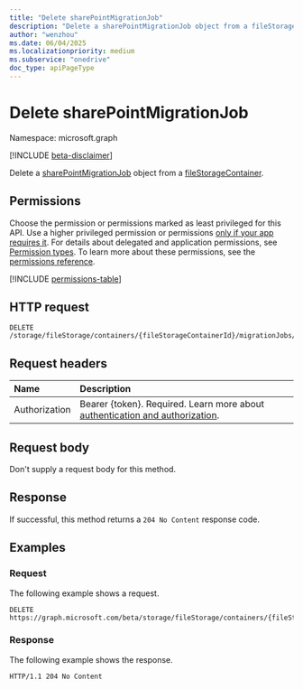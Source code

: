 ```yaml
---
title: "Delete sharePointMigrationJob"
description: "Delete a sharePointMigrationJob object from a fileStorageContainer."
author: "wenzhou"
ms.date: 06/04/2025
ms.localizationpriority: medium
ms.subservice: "onedrive"
doc_type: apiPageType
---
```


# Delete sharePointMigrationJob

Namespace: microsoft.graph

[!INCLUDE [beta-disclaimer](../../includes/beta-disclaimer.md)]

Delete a [sharePointMigrationJob](../resources/sharepointmigrationjob.md) object from a [fileStorageContainer](../resources/filestoragecontainer.md).

## Permissions

Choose the permission or permissions marked as least privileged for this API. Use a higher privileged permission or permissions [only if your app requires it](/graph/permissions-overview#best-practices-for-using-microsoft-graph-permissions). For details about delegated and application permissions, see [Permission types](/graph/permissions-overview#permission-types). To learn more about these permissions, see the [permissions reference](/graph/permissions-reference).

<!-- {
  "blockType": "permissions",
  "name": "filestoragecontainer-delete-migrationjobs-permissions"
}
-->
[!INCLUDE [permissions-table](../includes/permissions/filestoragecontainer-delete-migrationjobs-permissions.md)]

## HTTP request

<!-- {
  "blockType": "ignored"
}
-->
``` http
DELETE /storage/fileStorage/containers/{fileStorageContainerId}/migrationJobs/{migrationJobId}
```

## Request headers

|Name|Description|
|:---|:---|
|Authorization|Bearer {token}. Required. Learn more about [authentication and authorization](/graph/auth/auth-concepts).|

## Request body

Don't supply a request body for this method.

## Response

If successful, this method returns a `204 No Content` response code.

## Examples

### Request

The following example shows a request.
<!-- {
  "blockType": "request",
  "name": "delete_migrationjob"
}
-->
``` http
DELETE https://graph.microsoft.com/beta/storage/fileStorage/containers/{fileStorageContainerId}/migrationJobs/{migrationJobId}
```

### Response

The following example shows the response.
<!-- {
  "blockType": "response",
  "truncated": true
}
-->
``` http
HTTP/1.1 204 No Content
```
